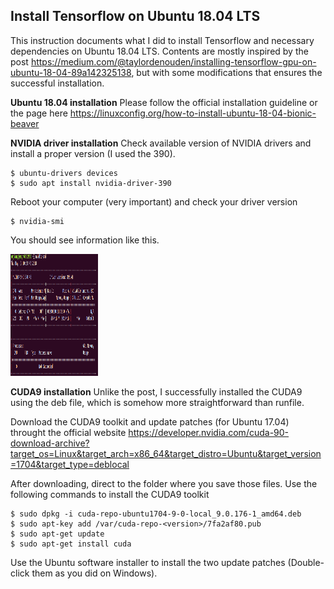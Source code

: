 ## Install Tensorflow on Ubuntu 18.04 LTS

This instruction documents what I did to install Tensorflow and necessary dependencies on Ubuntu 18.04 LTS. Contents are mostly inspired by the post https://medium.com/@taylordenouden/installing-tensorflow-gpu-on-ubuntu-18-04-89a142325138, but with some modifications that ensures the successful installation. 

**Ubuntu 18.04 installation**
Please follow the official installation guideline or the page here https://linuxconfig.org/how-to-install-ubuntu-18-04-bionic-beaver

**NVIDIA driver installation**
Check available version of NVIDIA drivers and install a proper version (I used the 390). 
```shell
$ ubuntu-drivers devices
$ sudo apt install nvidia-driver-390
```
Reboot your computer (very important) and check your driver version
```shell
$ nvidia-smi
```
You should see information like this.
<p align="left">
  <img src="doc/img/nvidia_driver.png" width=140 height=195>
</p>

**CUDA9 installation**
Unlike the post, I successfully installed the CUDA9 using the deb file, which is somehow more straightforward than runfile.

Download the CUDA9 toolkit and update patches (for Ubuntu 17.04) throught the official website https://developer.nvidia.com/cuda-90-download-archive?target_os=Linux&target_arch=x86_64&target_distro=Ubuntu&target_version=1704&target_type=deblocal

After downloading, direct to the folder where you save those files.
Use the following commands to install the CUDA9 toolkit
```shell
$ sudo dpkg -i cuda-repo-ubuntu1704-9-0-local_9.0.176-1_amd64.deb
$ sudo apt-key add /var/cuda-repo-<version>/7fa2af80.pub
$ sudo apt-get update
$ sudo apt-get install cuda
```
Use the Ubuntu software installer to install the two update patches (Double-click them as you did on Windows).

